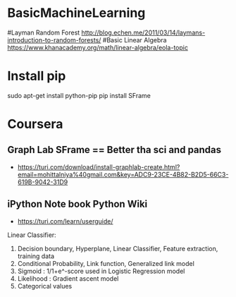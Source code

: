 # BasicMachineLearning
#Layman Random Forest
http://blog.echen.me/2011/03/14/laymans-introduction-to-random-forests/
#Basic Linear Algebra
https://www.khanacademy.org/math/linear-algebra/eola-topic

# Install pip
sudo apt-get install python-pip
pip install SFrame


# Coursera
## Graph Lab SFrame  ==  Better tha sci and pandas

* https://turi.com/download/install-graphlab-create.html?email=mohittalniya%40gmail.com&key=ADC9-23CE-4B82-B2D5-66C3-619B-9042-31D9

## iPython Note book Python Wiki

* https://turi.com/learn/userguide/

Linear Classifier:
1. Decision boundary, Hyperplane, Linear Classifier, Feature extraction, training data
2. Conditional Probability, Link function, Generalized link model
3. Sigmoid : 1/1+e^-score used in Logistic Regression model
4. Likelihood : Gradient ascent model
5. Categorical values

